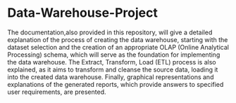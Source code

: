 # Data-Warehouse-Project

The documentation,also provided in this repository, will give a detailed explanation of the process of creating the data warehouse, starting with the dataset selection and the creation of an appropriate OLAP (Online Analytical Processing) schema, which will serve as the foundation for implementing the data warehouse. The Extract, Transform, Load (ETL) process is also explained, as it aims to transform and cleanse the source data, loading it into the created data warehouse. Finally, graphical representations and explanations of the generated reports, which provide answers to specified user requirements, are presented.
